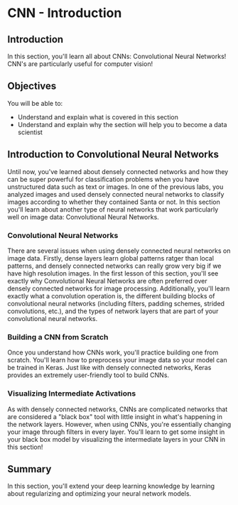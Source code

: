 
# CNN - Introduction

## Introduction

In this section, you'll learn all about CNNs: Convolutional Neural Networks! CNN's are particularly useful for computer vision!

## Objectives
You will be able to:
* Understand and explain what is covered in this section
* Understand and explain why the section will help you to become a data scientist

## Introduction to Convolutional Neural Networks

Until now, you've learned about densely connected networks and how they can be super powerful for classification problems when you have unstructured data such as text or images. In one of the previous labs, you analyzed images and used densely connected neural networks to classify images according to whether they contained Santa or not. In this section you'll learn about another type of neural networks that work particularly well on image data: Convolutional Neural Networks.

### Convolutional Neural Networks

There are several issues when using densely connected neural networks on image data. Firstly, dense layers learn global patterns ratger than local patterns, and densely connected networks can really grow very big if we have high resolution images. In the first lesson of this section, you'll see exactly why Convolutional Neural Networks are often preferred over densely connected networks for image processing. Additionally, you'll learn exactly what a convolution operation is, the different building blocks of convolutional neural networks (including filters, padding schemes, strided convolutions, etc.), and the types of network layers that are part of your convolutional neural networks.


### Building a CNN from Scratch 

Once you understand how CNNs work, you'll practice building one from scratch. You'll learn how to preprocess your image data so your model can be trained in Keras. Just like with densely connected networks, Keras provides an extremely user-friendly tool to build CNNs.


### Visualizing Intermediate Activations

As with densely connected networks, CNNs are complicated networks that are considered a "black box" tool with little insight in what's happening in the network layers. However, when using CNNs, you're essentially changing your image through filters in every layer. You'll learn to get some insight in your black box model by visualizing the intermediate layers in your CNN in this section!




## Summary

In this section, you'll extend your deep learning knowledge by learning about regularizing and optimizing your neural network models. 
